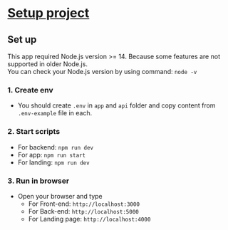 # [Setup project](https://github.com/nguyenguanghuy/SaaS_App/docs/setup.md)

## Set up
This app required Node.js version >= 14. Because some features are not supported in older Node.js.  
You can check your Node.js version by using command: `node -v`
### 1. Create env
  + You should create `.env` in `app` and `api` folder and copy content from `.env-example` file in each.

### 2. Start scripts
  + For backend: `npm run dev`
  + For app: `npm run start`
  + For landing: `npm run dev`
### 3. Run in browser
  + Open your browser and type
    + For Front-end: `http://localhost:3000`
    + For Back-end: `http://localhost:5000`
    + For Landing page: `http://localhost:4000`
